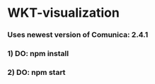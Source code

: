 # WKT-visualization

### Uses newest version of Comunica: 2.4.1

###  1) DO: npm install
###  2) DO: npm start
